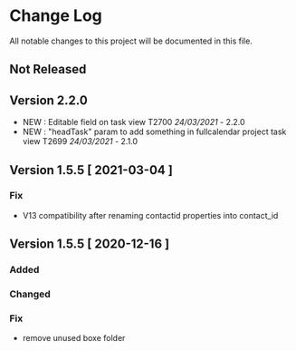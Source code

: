# Change Log
All notable changes to this project will be documented in this file.

## Not Released


## Version 2.2.0

- NEW : Editable field on task view T2700 *24/03/2021* - 2.2.0
- NEW : "headTask" param to add something in fullcalendar project task view T2699 *24/03/2021* - 2.1.0

## Version 1.5.5 [ 2021-03-04 ]

### Fix
- V13 compatibility after renaming contactid properties into contact_id


## Version 1.5.5 [ 2020-12-16 ]

### Added

### Changed

### Fix
- remove unused boxe folder  


